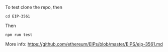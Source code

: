 To test clone the repo, then
```
cd EIP-3561
```
Then
```
npm run test
```

More info: https://github.com/ethereum/EIPs/blob/master/EIPS/eip-3561.md
